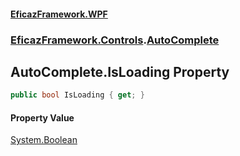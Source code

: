 #### [EficazFramework.WPF](EficazFrameworkWPF.md 'EficazFramework WPF')
### [EficazFramework.Controls](EficazFrameworkWPF.md#EficazFramework.Controls 'EficazFramework.Controls').[AutoComplete](EficazFramework.Controls/AutoComplete.md 'EficazFramework.Controls.AutoComplete')

## AutoComplete.IsLoading Property

```csharp
public bool IsLoading { get; }
```

#### Property Value
[System.Boolean](https://docs.microsoft.com/en-us/dotnet/api/System.Boolean 'System.Boolean')